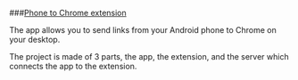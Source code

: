 ###[Phone to Chrome extension](https://chrome.google.com/webstore/detail/ojoecolejmnhkgafjnieigpjhgmpllnn)

The app allows you to send links from your Android phone to Chrome on your desktop.

The project is made of 3 parts, the app, the extension, and the server which connects the app to the extension.

